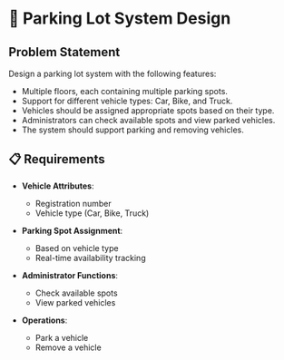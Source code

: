 # 🚗 Parking Lot System Design

##  Problem Statement

Design a parking lot system with the following features:

- Multiple floors, each containing multiple parking spots.
- Support for different vehicle types: Car, Bike, and Truck.
- Vehicles should be assigned appropriate spots based on their type.
- Administrators can check available spots and view parked vehicles.
- The system should support parking and removing vehicles.

## 📋 Requirements

- **Vehicle Attributes**:
  - Registration number
  - Vehicle type (Car, Bike, Truck)

- **Parking Spot Assignment**:
  - Based on vehicle type
  - Real-time availability tracking

- **Administrator Functions**:
  - Check available spots
  - View parked vehicles

- **Operations**:
  - Park a vehicle
  - Remove a vehicle

